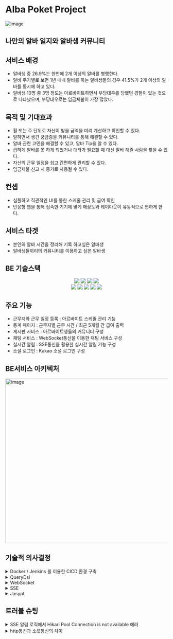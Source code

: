 # Alba Poket Project

![image](https://user-images.githubusercontent.com/117805482/217720232-1199e879-590e-44ce-8074-f77ba68addf0.png)

## 나만의 알바 일지와 알바생 커뮤니티

## 서비스 배경
+ 알바생 중 26.9%는 한번에 2개 이상의 알바를 병행한다.
+ 알바 주기별로 보면 1년 내내 알바를 하는 알바생들의 경우 41.5%가 2개 이상의 알바를 동시에 하고 있다.
+ 알바생 10명 중 3명 정도는 아르바이트하면서 부당대우를 당했던 경험이 있는 것으로 나타났으며, 부당대우로는 임금체불이 가장 많았다.

## 목적 및 기대효과
+ 월 또는 주 단위로 자신이 받을 금액을 미리 계산하고 확인할 수 있다.
+ 알하면서 생긴 궁금증을 커뮤니티를 통해 해결할 수 있다.
+ 알바 관련 고민을 해결할 수 있고, 알바 Tip을 알 수 있다.
+ 급하게 알바를 못 하게 되었거나 대타가 필요할 때 대신 알바 해줄 사람을 찾을 수 있다.
+ 자신의 근무 일정을 쉽고 간편하게 관리할 수 있다.
+ 임금체불 신고 시 증거로 사용될 수 있다.

## 컨셉
+ 심플하고 직관적인 UI를 통한 스케줄 관리 및 급여 확인
+ 반응형 웹을 통해 접속한 기기에 맞게 해상도와 레이아웃이 유동적으로 변하게 한다.

## 서비스 타겟
+ 본인의 알바 시간을 정리해 기록 하고싶은 알바생
+ 알바생들끼리의 커뮤니티를 이용하고 싶은 알바생



## BE 기술스택
<div align=center> 
  <img src="https://img.shields.io/badge/springboot-6DB33F?style=for-the-badge&logo=springboot&logoColor=white">
  <img src="https://img.shields.io/badge/Springjpa-4FC08D?style=for-the-badge&logo=jpa&logoColor=white"> 
  <img src="https://img.shields.io/badge/gradle-02303A?style=for-the-badge&logo=gradle&logoColor=white">
  <img src="https://img.shields.io/badge/mysql-4479A1?style=for-the-badge&logo=mysql&logoColor=white"> 
  <br>
 
  <img src="https://img.shields.io/badge/Amazon EC2-FF9900?style=for-the-badge&logo=Amazon EC2&logoColor=white">
  <img src="https://img.shields.io/badge/amazon rds-61DAFB?style=for-the-badge&logo=amazonrds&logoColor=white">
  <img src="https://img.shields.io/badge/Amazon S3-569A31?style=for-the-badge&logo=Amazon S3&logoColor=white">
  <img src="https://img.shields.io/badge/Jenkins-D24939?style=for-the-badge&logo=Jenkins&logoColor=white">
  <img src="https://img.shields.io/badge/Docker-2496ED?style=for-the-badge&logo=Docker&logoColor=white">
</div>


## 주요 기능
+ 근무지와 근무 일정 등록 : 아르바이트 스케줄 관리 기능
+ 통계 페이지 : 근무지별 근무 시간 / 최근 5개월 간 급여 출력
+ 게시판 서비스 : 아르바이트생들의 커뮤니티 구성
+ 채팅 서비스 : WebSocket통신을 이용한 채팅 서비스 구성
+ 실시간 알림 : SSE통신을 활용한 실시간 알림 기능 구성
+ 소셜 로그인 : Kakao 소셜 로그인 구성


## BE서비스 아키텍처
<img width="512" alt="image" src="https://user-images.githubusercontent.com/117805482/217736206-42327332-5d98-4b85-84c9-639ce195499d.png">

## 기술적 의사결정
<details>
<summary> Docker / Jenkins 를 이용한 CICD 환경 구축 </summary>
<div markdown="1">  
<br>
1. Docker 사용이유<br>
    - Docker를 사용하면 어플리케이션을 구동하기 위한 최소한의 환경으로 이미지를 생성하고, <br>  Docker만 설치되어 있다면 해당 이미지를 환경적인 제약 없이 컨테이너로 구동하는것이 가능<br>

<br>
2. Jenkins 사용이유<br>
    - 프로젝트 표준 컴파일 환경에서의 컴파일 오류 검출 가능<br>
    - jenkins를 사용하기 위해서는 별도의 서버가 필요하지만 현업에서 널리 사용되는 jenkins를 경험해보기 위해<br>
  
<br>
3. Jenkins Container Local 환경 구축 이유<br>
  - Jenkins를 운영하기 위해서는 별도의 서버가 필요하지만, 사용하고 있던 ec2 프리티어 스펙으로는 운영이 불가능 -> 로컬환경에서 jenkins container를 실행 후 공유기 포트포워딩을 통해 
</div>
</details>

<details>
<summary> QueryDsl </summary>
<div markdown="1">
<br>   
- 쿼리량 해결 : 엔티티에서 fetch type=eager 이거나 fetch type=lazy 일 때 연관된 객체를 select 할 때 N+1 문제가 발생 및 DTO에 반환되어야 할 정보를 추가적으로 select하여 수행할 경우 쿼리량이 방대해짐.<br>
이를 해결하기 위해서 querydsl를 사용하여 연관된 객체 정보를 같이 select 하여 쿼리량을 감소시킴 (성능개선)<br>
<br>
- 동적 쿼리 : querydsl을 사용하여 쿼리를 동적으로 작성하여 처리 ( 도전중 ) <br>
</div>
</details>

<details>
<summary> WebSocket </summary>
<div markdown="1">
<br>   
- 채팅 : 채팅서비스를 구현하기 위해서는 Server-Client 가 연결되어 실시간으로 데이터를 주고 받을 수 있어야 하기 때문에, WebSocket 통신을 이용한 실시간 채팅 기능 구현<br>
<br>
</div>
</details>


<details>
<summary> SSE </summary>
<div markdown="1">
<br>   
- 단방향 통신 : Websocket의 경우 양방향 통신이지만, 연결이 된 이후 서버쪽에서만 클라이언트로 데이터를 보내주면 되기 때문에 단방향 통신인 SSE를 사용하고 http 프로토콜을 사용하기 때문에 websocket 통신보다 가벼움<br>
<br>
</div>
</details>

<details>
<summary> Jasypt </summary>
<div markdown="1">
<br>   
- 보안성 증대 : github에 push하는 데이터 중 DB 정보 / AWS 정보 등 공개되지 말아야 할 데이터를 암호화 하기 위해 Jasypt 통해 암호화 진행<br>
<br>
</div>
</details>

## 트러블 슈팅
<details>
<summary> SSE 알림 로직에서 Hikari Pool Connection is not available 에러 </summary>
<div markdown="1">
<br>   
- 클라이언트와 Sse 통신하기 위해 SseEmitter 생성하는 로직에 DB에서 데이터를 가져오는 코드가 있었는데 Sse 통신의 경우 세션이 끊어지는 것이 아니어서 SseEmitter를 생성하기 위한 get 요청이 들어올때마다 DB에 연결된 커넥션 수가 늘어남. <br>
  - get 요청이 HikariPool이 MAX 임계치와 동일하게 요청이 왔을 경우 api 요청이 불가능 해지는 현상 발생 <br>
  - SseEmitter를 생성하는 로직에서 DB에서 데이터를 가져오는 코드를 제외 시켜서 해결 완료
<br>
</div>
</details>
<details>
<summary> http통신과 소켓통신의 차이 </summary>
<div markdown="1">
<br>   
- @MessageMapping을 사용할때 Class위에 @RequestMapping을 사용하여 공통된 URL처리를 해주고 있었는데 @RequestMapping이 적용 안되는 문제가 발생 <br>
  - @RequestMapping`은 http통신이고 `@MessageMapping`은 ws://로 시작하는 소켓통신이여서 `@RequestMapping`으로 공통된URL을 설정해도 적용이 안되는걸 확인하고  `@RequestMapping`을 지워줌으로써 해결함. <br>
</div>
</details>

  
